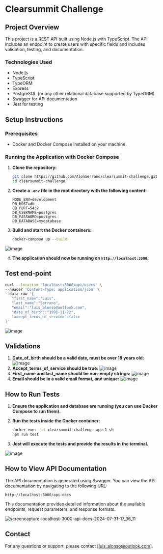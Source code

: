 
# Clearsummit Challenge

## Project Overview

This project is a REST API built using Node.js with TypeScript. The API includes an endpoint to create users with specific fields and includes validation, testing, and documentation.

### Technologies Used

- Node.js
- TypeScript
- TypeORM
- Express
- PostgreSQL (or any other relational database supported by TypeORM)
- Swagger for API documentation
- Jest for testing

## Setup Instructions

### Prerequisites

- Docker and Docker Compose installed on your machine.

### Running the Application with Docker Compose

1. **Clone the repository:**

   ```bash
   git clone https://github.com/AlonSerrano/clearsummit-challenge.git
   cd clearsummit-challenge
   ```

2. **Create a `.env` file in the root directory with the following content:**

   ```env
   NODE_ENV=development
   DB_HOST=db
   DB_PORT=5432
   DB_USERNAME=postgres
   DB_PASSWORD=postgres
   DB_DATABASE=mydatabase
   ```

3. **Build and start the Docker containers:**

   ```bash
   docker-compose up --build
   ```
![image](https://github.com/user-attachments/assets/bf197381-01fa-4870-8aa2-4023a3bd33fc)

4. **The application should now be running on `http://localhost:3000`.**

## Test end-point

 ```bash
curl --location 'localhost:3000/api/users' \
--header 'Content-Type: application/json' \
--data-raw '{
    "first_name":"Luis",
    "last_name":"Serrano",
    "email":"luis_alonso@outlook.com",
    "date_of_birth":"1991-11-22",
    "accept_terms_of_service":false
}'
 ```

![image](https://github.com/user-attachments/assets/8ecfab4c-1ad8-42d9-8fbb-63093c3d8e8a)

## Validations

1. **Date_of_birth should be a valid date, must be over 18 years old:**
![image](https://github.com/user-attachments/assets/4ff9445a-ef9e-487d-9bf0-dc56eb3d59f5)
2. **Accept_terms_of_service should be true:**
![image](https://github.com/user-attachments/assets/81a50e96-5288-4038-b3ce-8ffc38598b75)
3. **First_name and last_name should be non-empty strings:**
![image](https://github.com/user-attachments/assets/be24b35a-c200-42c9-9ecf-1866efbab273)
4. **Email should be in a valid email format, and unique:**
![image](https://github.com/user-attachments/assets/5ec1f216-5155-4958-9e96-5b1d9c0ad42b)


## How to Run Tests

1. **Ensure the application and database are running (you can use Docker Compose to run them).**

2. **Run the tests inside the Docker container:**

   ```bash
   docker exec -it clearsummit-challenge-app-1 sh
   npm run test
   ```

3. **Jest will execute the tests and provide the results in the terminal.**

![image](https://github.com/user-attachments/assets/eefc6e7b-893c-42d0-89f5-612a410d154e)


## How to View API Documentation

The API documentation is generated using Swagger. You can view the API documentation by navigating to the following URL:

```
http://localhost:3000/api-docs
```

This documentation provides detailed information about the available endpoints, request parameters, and response formats.

![screencapture-localhost-3000-api-docs-2024-07-31-17_36_11](https://github.com/user-attachments/assets/5f118629-02b0-46de-8639-a22a63b6f1bb)

## Contact

For any questions or support, please contact [luis_alonso@outlook.com].
